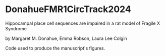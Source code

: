 # DonahueFMR1CircTrack2024

Hippocampal place cell sequences are impaired in a rat model of Fragile X Syndrome

by Margaret M. Donahue, Emma Robson, Laura Lee Colgin

Code used to produce the manuscript's figures.
